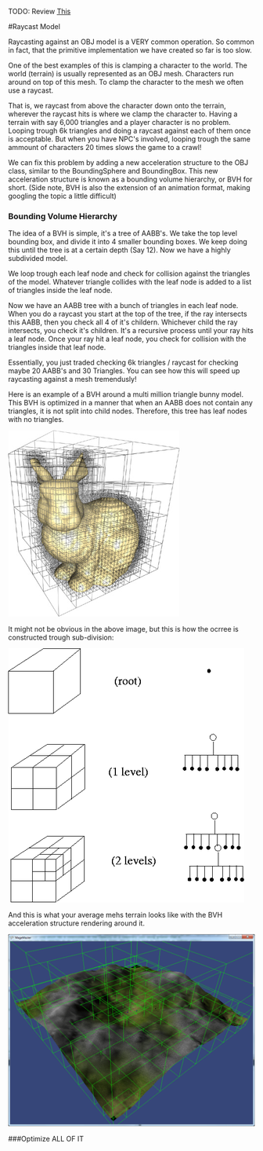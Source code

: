 TODO: Review [This](https://www.youtube.com/watch?v=TwZH-aoSzJk)

#Raycast Model

Raycasting against an OBJ model is a VERY common operation. So common in fact, that the primitive implementation we have created so far is too slow.

One of the best examples of this is clamping a character to the world. The world (terrain) is usually represented as an OBJ mesh. Characters run around on top of this mesh. To clamp the character to the mesh we often use a raycast. 

That is, we raycast from above the character down onto the terrain, wherever the raycast hits is where we clamp the character to. Having a terrain with say 6,000 triangles and a player character is no problem. Looping trough 6k triangles and doing a raycast against each of them once is acceptable. But when you have NPC's involved, looping trough the same ammount of characters 20 times slows the game to a crawl!

We can fix this problem by adding a new acceleration structure to the OBJ class, similar to the BoundingSphere and BoundingBox. This new acceleration structure is known as a bounding volume hierarchy, or BVH for short. (Side note, BVH is also the extension of an animation format, making googling the topic a little difficult)

### Bounding Volume Hierarchy 

The idea of a BVH is simple, it's a tree of AABB's. We take the top level bounding box, and divide it into 4 smaller bounding boxes. We keep doing this until the tree is at a certain depth (Say 12). Now we have a highly subdivided model.

We loop trough each leaf node and check for collision against the triangles of the model. Whatever triangle collides with the leaf node is added to a list of triangles inside the leaf node. 

Now we have an AABB tree with a bunch of triangles in each leaf node. When you do a raycast you start at the top of the tree, if the ray intersects this AABB, then you check all 4 of it's childern. Whichever child the ray intersects, you check it's children. It's a recursive process until your ray hits a leaf node. Once your ray hit a leaf node, you check for collision with the triangles inside that leaf node.

Essentially, you just traded checking 6k triangles / raycast for checking maybe 20 AABB's and 30 Triangles. You can see how this will speed up raycasting against a mesh tremendusly!

Here is an example of a BVH around a multi million triangle bunny model. This BVH is optimized in a manner that when an AABB does not contain any triangles, it is not split into child nodes. Therefore, this tree has leaf nodes with no triangles.

![OCTREE](octree.jpg)

It might not be obvious in the above image, but this is how the ocrree is constructed trough sub-division:

![OCTREE1](octree1.gif)

And this is what your average mehs terrain looks like with the BVH acceleration structure rendering around it.

![OCTREE2](octree2.png)

###Optimize ALL OF IT